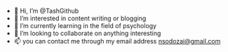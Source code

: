- 👋 Hi, I’m @TashGithub
- 👀 I’m interested in content writing or blogging
- 🌱 I’m currently learning in the field of psychology 
- 💞️ I’m looking to collaborate on anything interesting 
- 📫 you can contact me through my email address 
nsodozai@gmail.com 

<!---
TashGithub/TashGithub is a ✨ special ✨ repository because its `README.md` (this file) appears on your GitHub profile.
You can click the Preview link to take a look at your changes.
--->
